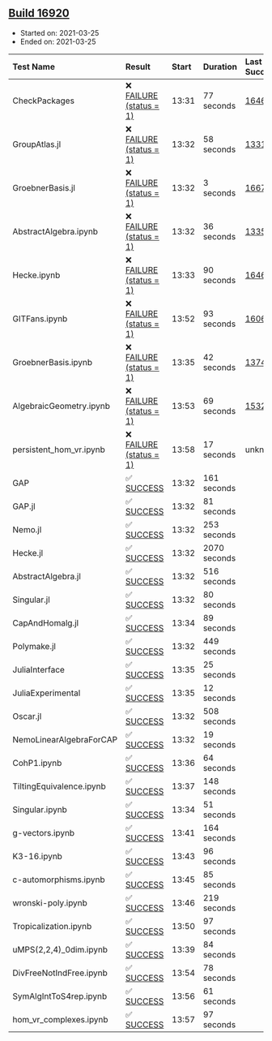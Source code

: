 ## [Build 16920](https://oscarci.mathematik.uni-kl.de/job/oscar/16920/)

* Started on: 2021-03-25
* Ended on: 2021-03-25

| Test Name    | Result | Start | Duration | Last Success | First Failure |
|:-------------|:-------|:------|:---------|:-------------|:--------------|
| CheckPackages | ❌ [FAILURE (status = 1)](https://oscarci.mathematik.uni-kl.de/job/oscar/16920/artifact/logs/build-16920/CheckPackages.log) | 13:31 | 77 seconds | [16463](https://oscarci.mathematik.uni-kl.de/job/oscar/16463/) | [16464](https://oscarci.mathematik.uni-kl.de/job/oscar/16464/) |
| GroupAtlas.jl | ❌ [FAILURE (status = 1)](https://oscarci.mathematik.uni-kl.de/job/oscar/16920/artifact/logs/build-16920/GroupAtlas.jl.log) | 13:32 | 58 seconds | [13311](https://oscarci.mathematik.uni-kl.de/job/oscar/13311/) | [13312](https://oscarci.mathematik.uni-kl.de/job/oscar/13312/) |
| GroebnerBasis.jl | ❌ [FAILURE (status = 1)](https://oscarci.mathematik.uni-kl.de/job/oscar/16920/artifact/logs/build-16920/GroebnerBasis.jl.log) | 13:32 | 3 seconds | [16676](https://oscarci.mathematik.uni-kl.de/job/oscar/16676/) | [16677](https://oscarci.mathematik.uni-kl.de/job/oscar/16677/) |
| AbstractAlgebra.ipynb | ❌ [FAILURE (status = 1)](https://oscarci.mathematik.uni-kl.de/job/oscar/16920/artifact/logs/build-16920/AbstractAlgebra.ipynb.log) | 13:32 | 36 seconds | [13355](https://oscarci.mathematik.uni-kl.de/job/oscar/13355/) | [13356](https://oscarci.mathematik.uni-kl.de/job/oscar/13356/) |
| Hecke.ipynb | ❌ [FAILURE (status = 1)](https://oscarci.mathematik.uni-kl.de/job/oscar/16920/artifact/logs/build-16920/Hecke.ipynb.log) | 13:33 | 90 seconds | [16463](https://oscarci.mathematik.uni-kl.de/job/oscar/16463/) | [16464](https://oscarci.mathematik.uni-kl.de/job/oscar/16464/) |
| GITFans.ipynb | ❌ [FAILURE (status = 1)](https://oscarci.mathematik.uni-kl.de/job/oscar/16920/artifact/logs/build-16920/GITFans.ipynb.log) | 13:52 | 93 seconds | [16068](https://oscarci.mathematik.uni-kl.de/job/oscar/16068/) | [16069](https://oscarci.mathematik.uni-kl.de/job/oscar/16069/) |
| GroebnerBasis.ipynb | ❌ [FAILURE (status = 1)](https://oscarci.mathematik.uni-kl.de/job/oscar/16920/artifact/logs/build-16920/GroebnerBasis.ipynb.log) | 13:35 | 42 seconds | [13748](https://oscarci.mathematik.uni-kl.de/job/oscar/13748/) | [13749](https://oscarci.mathematik.uni-kl.de/job/oscar/13749/) |
| AlgebraicGeometry.ipynb | ❌ [FAILURE (status = 1)](https://oscarci.mathematik.uni-kl.de/job/oscar/16920/artifact/logs/build-16920/AlgebraicGeometry.ipynb.log) | 13:53 | 69 seconds | [15322](https://oscarci.mathematik.uni-kl.de/job/oscar/15322/) | [15323](https://oscarci.mathematik.uni-kl.de/job/oscar/15323/) |
| persistent_hom_vr.ipynb | ❌ [FAILURE (status = 1)](https://oscarci.mathematik.uni-kl.de/job/oscar/16920/artifact/logs/build-16920/persistent_hom_vr.ipynb.log) | 13:58 | 17 seconds | unknown | unknown |
| GAP | ✅ [SUCCESS](https://oscarci.mathematik.uni-kl.de/job/oscar/16920/artifact/logs/build-16920/GAP.log) | 13:32 | 161 seconds |  |  |
| GAP.jl | ✅ [SUCCESS](https://oscarci.mathematik.uni-kl.de/job/oscar/16920/artifact/logs/build-16920/GAP.jl.log) | 13:32 | 81 seconds |  |  |
| Nemo.jl | ✅ [SUCCESS](https://oscarci.mathematik.uni-kl.de/job/oscar/16920/artifact/logs/build-16920/Nemo.jl.log) | 13:32 | 253 seconds |  |  |
| Hecke.jl | ✅ [SUCCESS](https://oscarci.mathematik.uni-kl.de/job/oscar/16920/artifact/logs/build-16920/Hecke.jl.log) | 13:32 | 2070 seconds |  |  |
| AbstractAlgebra.jl | ✅ [SUCCESS](https://oscarci.mathematik.uni-kl.de/job/oscar/16920/artifact/logs/build-16920/AbstractAlgebra.jl.log) | 13:32 | 516 seconds |  |  |
| Singular.jl | ✅ [SUCCESS](https://oscarci.mathematik.uni-kl.de/job/oscar/16920/artifact/logs/build-16920/Singular.jl.log) | 13:32 | 80 seconds |  |  |
| CapAndHomalg.jl | ✅ [SUCCESS](https://oscarci.mathematik.uni-kl.de/job/oscar/16920/artifact/logs/build-16920/CapAndHomalg.jl.log) | 13:34 | 89 seconds |  |  |
| Polymake.jl | ✅ [SUCCESS](https://oscarci.mathematik.uni-kl.de/job/oscar/16920/artifact/logs/build-16920/Polymake.jl.log) | 13:32 | 449 seconds |  |  |
| JuliaInterface | ✅ [SUCCESS](https://oscarci.mathematik.uni-kl.de/job/oscar/16920/artifact/logs/build-16920/JuliaInterface.log) | 13:35 | 25 seconds |  |  |
| JuliaExperimental | ✅ [SUCCESS](https://oscarci.mathematik.uni-kl.de/job/oscar/16920/artifact/logs/build-16920/JuliaExperimental.log) | 13:35 | 12 seconds |  |  |
| Oscar.jl | ✅ [SUCCESS](https://oscarci.mathematik.uni-kl.de/job/oscar/16920/artifact/logs/build-16920/Oscar.jl.log) | 13:32 | 508 seconds |  |  |
| NemoLinearAlgebraForCAP | ✅ [SUCCESS](https://oscarci.mathematik.uni-kl.de/job/oscar/16920/artifact/logs/build-16920/NemoLinearAlgebraForCAP.log) | 13:32 | 19 seconds |  |  |
| CohP1.ipynb | ✅ [SUCCESS](https://oscarci.mathematik.uni-kl.de/job/oscar/16920/artifact/logs/build-16920/CohP1.ipynb.log) | 13:36 | 64 seconds |  |  |
| TiltingEquivalence.ipynb | ✅ [SUCCESS](https://oscarci.mathematik.uni-kl.de/job/oscar/16920/artifact/logs/build-16920/TiltingEquivalence.ipynb.log) | 13:37 | 148 seconds |  |  |
| Singular.ipynb | ✅ [SUCCESS](https://oscarci.mathematik.uni-kl.de/job/oscar/16920/artifact/logs/build-16920/Singular.ipynb.log) | 13:34 | 51 seconds |  |  |
| g-vectors.ipynb | ✅ [SUCCESS](https://oscarci.mathematik.uni-kl.de/job/oscar/16920/artifact/logs/build-16920/g-vectors.ipynb.log) | 13:41 | 164 seconds |  |  |
| K3-16.ipynb | ✅ [SUCCESS](https://oscarci.mathematik.uni-kl.de/job/oscar/16920/artifact/logs/build-16920/K3-16.ipynb.log) | 13:43 | 96 seconds |  |  |
| c-automorphisms.ipynb | ✅ [SUCCESS](https://oscarci.mathematik.uni-kl.de/job/oscar/16920/artifact/logs/build-16920/c-automorphisms.ipynb.log) | 13:45 | 85 seconds |  |  |
| wronski-poly.ipynb | ✅ [SUCCESS](https://oscarci.mathematik.uni-kl.de/job/oscar/16920/artifact/logs/build-16920/wronski-poly.ipynb.log) | 13:46 | 219 seconds |  |  |
| Tropicalization.ipynb | ✅ [SUCCESS](https://oscarci.mathematik.uni-kl.de/job/oscar/16920/artifact/logs/build-16920/Tropicalization.ipynb.log) | 13:50 | 97 seconds |  |  |
| uMPS(2,2,4)_0dim.ipynb | ✅ [SUCCESS](https://oscarci.mathematik.uni-kl.de/job/oscar/16920/artifact/logs/build-16920/uMPS-2-2-4-_0dim.ipynb.log) | 13:39 | 84 seconds |  |  |
| DivFreeNotIndFree.ipynb | ✅ [SUCCESS](https://oscarci.mathematik.uni-kl.de/job/oscar/16920/artifact/logs/build-16920/DivFreeNotIndFree.ipynb.log) | 13:54 | 78 seconds |  |  |
| SymAlgIntToS4rep.ipynb | ✅ [SUCCESS](https://oscarci.mathematik.uni-kl.de/job/oscar/16920/artifact/logs/build-16920/SymAlgIntToS4rep.ipynb.log) | 13:56 | 61 seconds |  |  |
| hom_vr_complexes.ipynb | ✅ [SUCCESS](https://oscarci.mathematik.uni-kl.de/job/oscar/16920/artifact/logs/build-16920/hom_vr_complexes.ipynb.log) | 13:57 | 97 seconds |  |  |
